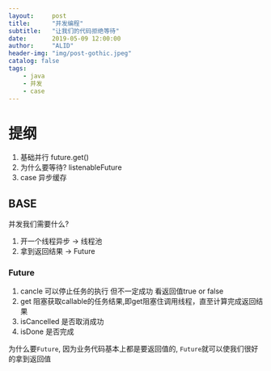 ```yaml
---
layout:     post
title:      "并发编程"
subtitle:   "让我们的代码拒绝等待"
date:       2019-05-09 12:00:00
author:     "ALID"
header-img: "img/post-gothic.jpeg"
catalog: false
tags:
    - java
    - 并发
    - case
---
```


# 提纲
1. 基础并行 future.get()
2. 为什么要等待? listenableFuture
3. case 异步缓存

## BASE

并发我们需要什么?
1. 开一个线程异步 -> 线程池
2. 拿到返回结果 -> Future

### Future


1. cancle    可以停止任务的执行 但不一定成功 看返回值true or  false
2. get       阻塞获取callable的任务结果,即get阻塞住调用线程，直至计算完成返回结果
3. isCancelled  是否取消成功
4. isDone    是否完成

为什么要`Future`, 因为业务代码基本上都是要返回值的, `Future`就可以使我们很好的拿到返回值




